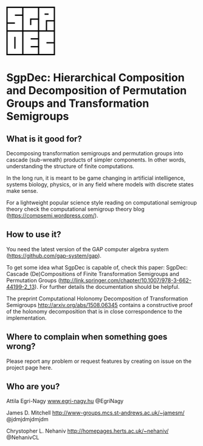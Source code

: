 ![SgpDec logo](doc/logo128x128.png)
# SgpDec: Hierarchical Composition and Decomposition of Permutation Groups and Transformation Semigroups

## What is it good for?
Decomposing transformation semigroups and permutation groups into cascade (sub-wreath) products of simpler components.
In other words, understanding the structure of finite computations.

In the long run, it is meant to be game changing in artificial intelligence, systems biology, physics, or in any field where models with discrete states make sense.

For a lightweight popular science style reading on computational semigroup theory check the computational semigroup theory blog (https://compsemi.wordpress.com/).

## How to use it?

You need the latest version of the GAP computer algebra system (https://github.com/gap-system/gap).

To get some idea what SgpDec is capable of, check this paper: SgpDec: Cascade (De)Compositions of Finite Transformation Semigroups and Permutation Groups (http://link.springer.com/chapter/10.1007/978-3-662-44199-2_13). For further details the documentation should be helpful.

The preprint Computational Holonomy Decomposition of Transformation Semigroups http://arxiv.org/abs/1508.06345 contains a constructive proof of the holonomy decomposition that is in close correspondence to the implementation.

## Where to complain when something goes wrong?

Please report any problem or request features by creating on issue on the project page here.

## Who are you?

Attila Egri-Nagy www.egri-nagy.hu @EgriNagy

James D. Mitchell http://www-groups.mcs.st-andrews.ac.uk/~jamesm/ @jdmjdmjdmjdm 

Chrystopher L. Nehaniv http://homepages.herts.ac.uk/~nehaniv/  @NehanivCL
